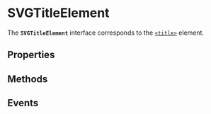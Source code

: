 # SVGTitleElement

<div class='overview'>The <strong><code>SVGTitleElement</code></strong> interface corresponds to the <a href="/en-US/docs/Web/SVG/Element/title" title="The <title> element provides an accessible, short-text description of any SVG container element or graphics element."><code>&lt;title&gt;</code></a> element.</div>

## Properties

## Methods

## Events
